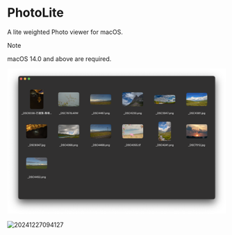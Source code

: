# PhotoLite



A lite weighted Photo viewer for macOS.

> [!NOTE]
>
> macOS 14.0 and above are required.

<img src="./assets/gallery.png" alt="gallery" style="zoom:67%;" />

![20241227094127](./assets/photo_view.png)